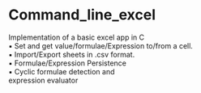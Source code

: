 # Command_line_excel
Implementation of a basic excel app in C </br>
▪ Set and get
value/formulae/Expression to/from a
cell. </br>
▪ Import/Export sheets in .csv format.  </br>
▪ Formulae/Expression Persistence  </br>
▪ Cyclic formulae detection and  </br>
expression evaluator  </br>
